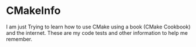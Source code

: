 # CMakeInfo

I am just Trying to learn how to use CMake using a book (CMake Cookbook) and the internet.
These are my code tests and other information to help me remember.



